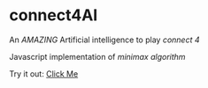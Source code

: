 # connect4AI
An *AMAZING* Artificial intelligence to play _connect 4_


Javascript implementation of _minimax algorithm_

Try it out: [Click Me](https://lucapalumbo.github.io/connect4AI/)
